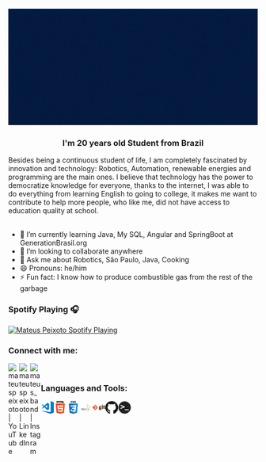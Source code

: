 <p align="center">
<img width="800" height="235" src="https://raw.githubusercontent.com/mateuspeixoto/mateuspeixoto/master/Hi%20there%2C%20I'm%20Mateus.gif">
<p>

<p align="center">
  <h3 align="center"> I'm 20 years old Student from Brazil </h3>
</p>
Besides being a continuous student of life, I am completely fascinated by innovation and technology: Robotics, Automation, renewable energies and programming are the main ones. I believe that technology has the power to democratize knowledge for everyone, thanks to the internet, I was able to do everything from learning English to going to college, it makes me want to contribute to help more people, who like me, did not have access to education quality at school.

<br>
<br>

- 🌱 I’m currently learning Java, My SQL, Angular and SpringBoot at GenerationBrasil.org
- 👯 I’m looking to collaborate anywhere
- 💬 Ask me about Robotics, São Paulo, Java, Cooking
- 😄 Pronouns: he/him
- ⚡ Fun fact: I know how to produce combustible gas from the rest of the garbage

### Spotify Playing 🎧

[<img src="https://now-playing-codestackr.vercel.app/api/spotify-playing" alt="Mateus Peixoto Spotify Playing" width="350" />](https://open.spotify.com/user/22xvctzavgbne7bgk2hxhtdwq)

### Connect with me:

[<img align="left" alt="mateuspeixoto | YouTube" width="22px" src="https://www.flaticon.com/svg/vstatic/svg/1384/1384060.svg?token=exp=1614500667~hmac=019db06f7ff8635dfb67445c747b09e0" />](https://www.youtube.com/channel/UCSKlIutsnNH_hlH9VGVmlgw)
[<img align="left" alt="mateuspeixoto | LinkedIn" width="22px" src="https://www.flaticon.com/svg/vstatic/svg/174/174857.svg?token=exp=1614500518~hmac=c4116eb47140c3d1d86b18acd211e89f" />](https://www.linkedin.com/in/perfilmateuspeixoto/)
[<img align="left" alt="mateus_band | Instagram" width="22px" src="https://www.flaticon.com/svg/vstatic/svg/174/174855.svg?token=exp=1614500257~hmac=5cf95fbcf94c19242b7ec89660e8a40f" />](https://www.instagram.com/mateus_band/)

<br />

### Languages and Tools:

<img align="left" alt="Visual Studio Code" width="26px" src="https://raw.githubusercontent.com/github/explore/80688e429a7d4ef2fca1e82350fe8e3517d3494d/topics/visual-studio-code/visual-studio-code.png" />
<img align="left" alt="HTML5" width="26px" src="https://raw.githubusercontent.com/github/explore/80688e429a7d4ef2fca1e82350fe8e3517d3494d/topics/html/html.png" />
<img align="left" alt="CSS3" width="26px" src="https://raw.githubusercontent.com/github/explore/80688e429a7d4ef2fca1e82350fe8e3517d3494d/topics/css/css.png" />
<img align="left" alt="MySQL" width="26px" src="https://raw.githubusercontent.com/github/explore/80688e429a7d4ef2fca1e82350fe8e3517d3494d/topics/mysql/mysql.png" />
<img align="left" alt="Git" width="26px" src="https://raw.githubusercontent.com/github/explore/80688e429a7d4ef2fca1e82350fe8e3517d3494d/topics/git/git.png" />
<img align="left" alt="GitHub" width="26px" src="https://raw.githubusercontent.com/github/explore/78df643247d429f6cc873026c0622819ad797942/topics/github/github.png" />
<img align="left" alt="Terminal" width="26px" src="https://raw.githubusercontent.com/github/explore/80688e429a7d4ef2fca1e82350fe8e3517d3494d/topics/terminal/terminal.png" />

<br />
<br />

<!--
**mateuspeixoto/mateuspeixoto** is a ✨ _special_ ✨ repository because its `README.md` (this file) appears on your GitHub profile.

Here are some ideas to get you started:

- 🔭 I’m currently working on ...
- 🌱 I’m currently learning ...
- 👯 I’m looking to collaborate on ...
- 🤔 I’m looking for help with ...
- 💬 Ask me about ...
- 📫 How to reach me: ...
- 😄 Pronouns: ...
- ⚡ Fun fact: ...
-->
